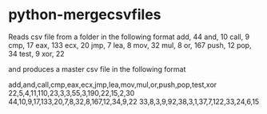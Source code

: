 # python-mergecsvfiles

Reads csv file from a folder in the following format
add, 44
and, 10
call, 9
cmp, 17
eax, 133
ecx, 20
jmp, 7
lea, 8
mov, 32
mul, 8
or, 167
push, 12
pop, 34
test, 9
xor, 22

and produces a master csv file in the following format

add,and,call,cmp,eax,ecx,jmp,lea,mov,mul,or,push,pop,test,xor
22,5,4,11,110,23,3,3,55,3,190,22,15,2,30
44,10,9,17,133,20,7,8,32,8,167,12,34,9,22
33,8,3,9,92,38,3,1,37,7,122,33,24,6,15
